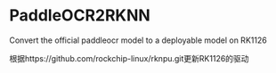 # PaddleOCR2RKNN
Convert the official paddleocr model to a deployable model on RK1126

根据https://github.com/rockchip-linux/rknpu.git更新RK1126的驱动
